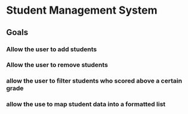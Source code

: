 # Student Management System

## Goals

### Allow the user to add students

### Allow the user to remove students

### allow the user to filter students who scored above a certain grade

### allow the use to map student data into a formatted list

